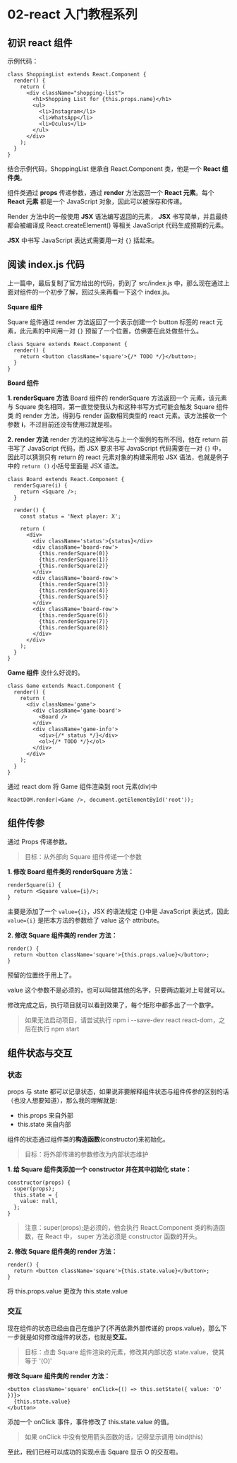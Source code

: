 # 02-react 入门教程系列

## 初识 react 组件

示例代码：

```
class ShoppingList extends React.Component {
  render() {
    return (
      <div className="shopping-list">
        <h1>Shopping List for {this.props.name}</h1>
        <ul>
          <li>Instagram</li>
          <li>WhatsApp</li>
          <li>Oculus</li>
        </ul>
      </div>
    );
  }
}
```

结合示例代码，ShoppingList 继承自 React.Component 类，他是一个 **React 组件类**。

组件类通过 **props** 传递参数，通过 **render** 方法返回一个 **React 元素**。每个 **React 元素** 都是一个 JavaScript 对象，因此可以被保存和传递。

Render 方法中的一般使用 **JSX** 语法编写返回的元素， **JSX** 书写简单，并且最终都会被编译成 React.createElement() 等相关 JavaScript 代码生成预期的元素。

**JSX** 中书写 JavaScript 表达式需要用一对 `{}` 括起来。

## 阅读 index.js 代码

上一篇中，最后复制了官方给出的代码，扔到了 src/index.js 中，那么现在通过上面对组件的一个初步了解，回过头来再看一下这个 index.js。

**Square 组件**

Square 组件通过 render 方法返回了一个表示创建一个 button 标签的 react 元素，此元素的中间用一对 `{}` 预留了一个位置，仿佛要在此处做些什么。

```
class Square extends React.Component {
  render() {
    return <button className='square'>{/* TODO */}</button>;
  }
}
```

**Board 组件**

**1. renderSquare 方法**
Board 组件的 renderSquare 方法返回一个 <Square /> 元素，该元素与 Square 类名相同，第一直觉使我认为和这种书写方式可能会触发 Square 组件类 的 render 方法，得到与 render 函数相同类型的 react 元素。该方法接收一个参数 **i**，不过目前还没有使用过就是啦。

**2. render 方法**
render 方法的这种写法与上一个案例的有所不同，他在 return 前书写了 JavaScript 代码，而 JSX 要求书写 JavaScript 代码需要在一对 `{}` 中，因此可以猜测只有 return 的 react 元素对象的构建采用啦 JSX 语法，也就是例子中的 `return ()` 小括号里面是 JSX 语法。

```
class Board extends React.Component {
  renderSquare(i) {
    return <Square />;
  }

  render() {
    const status = 'Next player: X';

    return (
      <div>
        <div className='status'>{status}</div>
        <div className='board-row'>
          {this.renderSquare(0)}
          {this.renderSquare(1)}
          {this.renderSquare(2)}
        </div>
        <div className='board-row'>
          {this.renderSquare(3)}
          {this.renderSquare(4)}
          {this.renderSquare(5)}
        </div>
        <div className='board-row'>
          {this.renderSquare(6)}
          {this.renderSquare(7)}
          {this.renderSquare(8)}
        </div>
      </div>
    );
  }
}
```

**Game 组件**
没什么好说的。

```
class Game extends React.Component {
  render() {
    return (
      <div className='game'>
        <div className='game-board'>
          <Board />
        </div>
        <div className='game-info'>
          <div>{/* status */}</div>
          <ol>{/* TODO */}</ol>
        </div>
      </div>
    );
  }
}
```

通过 react dom 将 Game 组件渲染到 root 元素(div)中

```
ReactDOM.render(<Game />, document.getElementById('root'));
```

## 组件传参

通过 Props 传递参数。

> 目标：从外部向 Square 组件传递一个参数

**1. 修改 Board 组件类的 renderSquare 方法：**

```
renderSquare(i) {
  return <Square value={i}/>;
}
```

主要是添加了一个 `value={i}`，JSX 的语法规定 `{}`中是 JavaScript 表达式，因此 `value={i}` 是把本方法的参数给了 value 这个 attribute。

**2. 修改 Square 组件类的 render 方法：**

```
render() {
  return <button className='square'>{this.props.value}</button>;
}
```

预留的位置终于用上了。

value 这个参数不是必须的，也可以叫做其他的名字，只要两边能对上号就可以。

修改完成之后，执行项目就可以看到效果了，每个矩形中都多出了一个数字。

> 如果无法启动项目，请尝试执行 npm i --save-dev react react-dom，之后在执行 npm start

## 组件状态与交互

### 状态

props 与 state 都可以记录状态，如果说非要解释组件状态与组件传参的区别的话（也没人想要知道），那么我的理解就是:

- this.props 来自外部
- this.state 来自内部

组件的状态通过组件类的**构造函数**(constructor)来初始化。

> 目标：将外部传递的参数修改为内部状态维护

**1. 给 Square 组件类添加一个 constructor 并在其中初始化 state：**

```
constructor(props) {
  super(props);
  this.state = {
    value: null,
  };
}
```

> 注意：super(props);是必须的，他会执行 React.Component 类的构造函数，在 React 中， super 方法必须是 constructor 函数的开头。

**2. 修改 Square 组件类的 render 方法：**

```
render() {
  return <button className='square'>{this.state.value}</button>;
}
```

将 this.props.value 更改为 this.state.value

### 交互

现在组件的状态已经由自己在维护了(不再依靠外部传递的 props.value)，那么下一步就是如何修改组件的状态，也就是**交互**。

> 目标：点击 Square 组件渲染的元素，修改其内部状态 state.value，使其等于 '(O)'

**修改 Square 组件类的 render 方法：**

```
<button className='square' onClick={() => this.setState({ value: 'O' })}>
  {this.state.value}
</button>
```

添加一个 onClick 事件，事件修改了 this.state.value 的值。

> 如果 onClick 中没有使用箭头函数的话，记得显示调用 bind(this)

至此，我们已经可以成功的实现点击 Square 显示 O 的交互啦。
